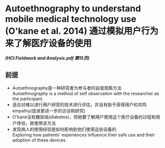 # Autoethnography to understand mobile medical technology use (O'kane et al. 2014) 通过模拟用户行为来了解医疗设备的使用

***(HCI Fieldwork and Analysis.pdf 第15页)***

## 前提
* Autoethnography是一种研究者为参与者的自我观察方法  
Autoethnography is a method of self observation with the researcher as the participant.
* 适合对难以进行用户研究的技术进行评估，并且有助于获得用户的共鸣empathy(促进更进一步的访谈和研究)
* O'kane没有糖尿病(diabetes)，但她要了解用户使用这个医疗设备的过程和用户体验，故使用该方法  
* 发现病人的使用经验是如何影响到他们使用这些设备的  
Exploring how patients' experiences influence their safe use and their adoption of these devices.

